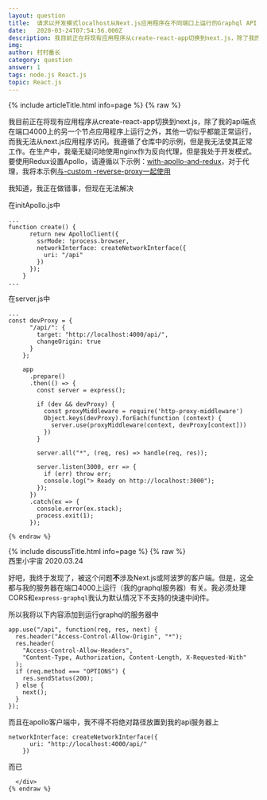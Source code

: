 ```yaml
---
layout: question
title:  请求以开发模式localhost从Next.js应用程序在不同端口上运行的Graphql API
date:   2020-03-24T07:54:56.000Z
description: 我目前正在将现有应用程序从create-react-app切换到next.js，除了我的api端点在端口4000上的另一个节点应用程序上运行之外，其他一切...
img: 
author: 村村番长
category: question
answer: 1
tags: node.js React.js
topic: React.js
---
```

<div class="article-root">
  <div class="article">
    {% include articleTitle.html info=page %}
    {% raw %}
    <div class="article-content"><p><font style="vertical-align: inherit;"><font style="vertical-align: inherit;">我目前正在将现有应用程序从create-react-app切换到next.js，除了我的api端点在端口4000上的另一个节点应用程序上运行之外，其他一切似乎都能正常运行，而我无法从next.js应用程序访问。</font><font style="vertical-align: inherit;">我遵循了仓库中的示例，但是我无法使其正常工作。在生产中，我毫无疑问地使用nginx作为反向代理，但是我处于开发模式。</font><font style="vertical-align: inherit;">要使用Redux设置Apollo，请遵循以下示例：</font></font><a href="https://github.com/zeit/next.js/tree/master/examples/with-apollo-and-redux" rel="nofollow noreferrer"><font style="vertical-align: inherit;"><font style="vertical-align: inherit;">with-apollo-and-redux</font></font></a><font style="vertical-align: inherit;"><font style="vertical-align: inherit;">，对于代理，我将本示例</font><a href="https://github.com/zeit/next.js/tree/master/examples/with-custom-reverse-proxy" rel="nofollow noreferrer"><font style="vertical-align: inherit;">与</font></a><a href="https://github.com/zeit/next.js/tree/master/examples/with-apollo-and-redux" rel="nofollow noreferrer"><font style="vertical-align: inherit;">-custom </font></a></font><a href="https://github.com/zeit/next.js/tree/master/examples/with-custom-reverse-proxy" rel="nofollow noreferrer"><font style="vertical-align: inherit;"><font style="vertical-align: inherit;">-reverse-proxy一起使用</font></font></a></p>

<p><font style="vertical-align: inherit;"><font style="vertical-align: inherit;">我知道，我正在做错事，但现在无法解决</font></font></p>

<p><font style="vertical-align: inherit;"><font style="vertical-align: inherit;">在initApollo.js中</font></font></p>

<pre><code>...    <font></font>
function create() {<font></font>
      return new ApolloClient({<font></font>
        ssrMode: !process.browser,<font></font>
        networkInterface: createNetworkInterface({<font></font>
          uri: "/api" <font></font>
        })<font></font>
      });<font></font>
    }<font></font>
...<font></font>
</code></pre>

<p><font style="vertical-align: inherit;"><font style="vertical-align: inherit;">在server.js中</font></font></p>

<pre><code>...    <font></font>
const devProxy = {<font></font>
      "/api/": {<font></font>
        target: "http://localhost:4000/api/",<font></font>
        changeOrigin: true<font></font>
      }<font></font>
    };<font></font>
<font></font>
    app<font></font>
      .prepare()<font></font>
      .then(() =&gt; {<font></font>
        const server = express();<font></font>
<font></font>
        if (dev &amp;&amp; devProxy) {<font></font>
          const proxyMiddleware = require('http-proxy-middleware')<font></font>
          Object.keys(devProxy).forEach(function (context) {<font></font>
            server.use(proxyMiddleware(context, devProxy[context]))<font></font>
          })<font></font>
        }<font></font>
<font></font>
        server.all("*", (req, res) =&gt; handle(req, res));<font></font>
<font></font>
        server.listen(3000, err =&gt; {<font></font>
          if (err) throw err;<font></font>
          console.log("&gt; Ready on http://localhost:3000");<font></font>
        });<font></font>
      })<font></font>
      .catch(ex =&gt; {<font></font>
        console.error(ex.stack);<font></font>
        process.exit(1);<font></font>
      });<font></font>
</code></pre></div>
    {% endraw %}
  </div>

  <div class="discuss-wrapper">
    {% include discussTitle.html info=page %}
    {% raw %}
    <div class="discuss-item">
        <div class="discuss-parent">
          <div class="discuss-meta">
            <span class="discuss-user">西里小宇宙</span>
            <span class="discuss-time">2020.03.24</span>
          </div>
          <div class="discuss-comment"><p><font style="vertical-align: inherit;"><font style="vertical-align: inherit;">好吧，我终于发现了，被这个问题</font></font><strong><font style="vertical-align: inherit;"><font style="vertical-align: inherit;">不</font></font></strong><font style="vertical-align: inherit;"><font style="vertical-align: inherit;">涉及Next.js或阿波罗的客户端。</font><font style="vertical-align: inherit;">但是，这全都与我的服务器在端口4000上运行（我的graphql服务器）有关。</font><font style="vertical-align: inherit;">我必须处理CORS和</font></font><code>express-graphql</code><font style="vertical-align: inherit;"><font style="vertical-align: inherit;">我认为默认情况下不支持</font><font style="vertical-align: inherit;">的快速中间件</font><font style="vertical-align: inherit;">。</font></font></p>

<p><font style="vertical-align: inherit;"><font style="vertical-align: inherit;">所以我将以下内容添加到运行graphql的服务器中</font></font></p>

<pre><code>app.use("/api", function(req, res, next) {<font></font>
  res.header("Access-Control-Allow-Origin", "*");<font></font>
  res.header(<font></font>
    "Access-Control-Allow-Headers",<font></font>
    "Content-Type, Authorization, Content-Length, X-Requested-With"<font></font>
  );<font></font>
  if (req.method === "OPTIONS") {<font></font>
    res.sendStatus(200);<font></font>
  } else {<font></font>
    next();<font></font>
  }<font></font>
});<font></font>
</code></pre>

<p><font style="vertical-align: inherit;"><font style="vertical-align: inherit;">而且在apollo客户端中，我不得不将绝对路径放置到我的api服务器上</font></font></p>

<pre><code>networkInterface: createNetworkInterface({<font></font>
      uri: "http://localhost:4000/api/"<font></font>
    })<font></font>
</code></pre>

<p><font style="vertical-align: inherit;"><font style="vertical-align: inherit;">而已 </font></font></p></div>
        </div>
        
      </div>
    {% endraw %}
  </div>
<div>
